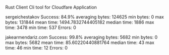 Rust Client Cli tool for Cloudfare Application

sergeichestakov
Success: 84.9%
averaging bytes: 124625
min bytes: 0
max bytes: 131844
mean time: 1494.7832744405182
median time: 1886
max time: 3478
min time: 537
Errors: 0

jakearmendariz.com
Success: 99.8%
averaging bytes: 5682
min bytes: 0
max bytes: 5682
mean time: 85.60220440881764
median time: 43
max time: 46
min time: 12
Errors: 0